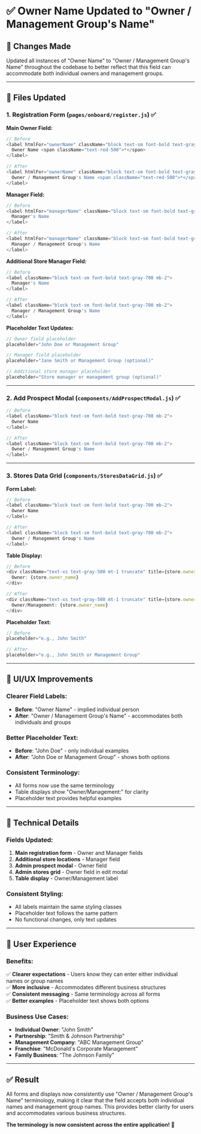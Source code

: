 # ✅ Owner Name Updated to "Owner / Management Group's Name"

## 🎯 **Changes Made**

Updated all instances of "Owner Name" to "Owner / Management Group's Name" throughout the codebase to better reflect that this field can accommodate both individual owners and management groups.

---

## 📁 **Files Updated**

### **1. Registration Form (`pages/onboard/register.js`)** ✅

**Main Owner Field:**
```javascript
// Before
<label htmlFor="ownerName" className="block text-sm font-bold text-gray-700 mb-2">
  Owner Name <span className="text-red-500">*</span>
</label>

// After
<label htmlFor="ownerName" className="block text-sm font-bold text-gray-700 mb-2">
  Owner / Management Group's Name <span className="text-red-500">*</span>
</label>
```

**Manager Field:**
```javascript
// Before
<label htmlFor="managerName" className="block text-sm font-bold text-gray-700 mb-2">
  Manager's Name
</label>

// After
<label htmlFor="managerName" className="block text-sm font-bold text-gray-700 mb-2">
  Manager / Management Group's Name
</label>
```

**Additional Store Manager Field:**
```javascript
// Before
<label className="block text-sm font-bold text-gray-700 mb-2">
  Manager's Name
</label>

// After
<label className="block text-sm font-bold text-gray-700 mb-2">
  Manager / Management Group's Name
</label>
```

**Placeholder Text Updates:**
```javascript
// Owner field placeholder
placeholder="John Doe or Management Group"

// Manager field placeholder
placeholder="Jane Smith or Management Group (optional)"

// Additional store manager placeholder
placeholder="Store manager or management group (optional)"
```

---

### **2. Add Prospect Modal (`components/AddProspectModal.js`)** ✅

```javascript
// Before
<label className="block text-sm font-bold text-gray-700 mb-2">
  Owner Name
</label>

// After
<label className="block text-sm font-bold text-gray-700 mb-2">
  Owner / Management Group's Name
</label>
```

---

### **3. Stores Data Grid (`components/StoresDataGrid.js`)** ✅

**Form Label:**
```javascript
// Before
<label className="block text-sm font-bold text-gray-700 mb-2">
  Owner Name
</label>

// After
<label className="block text-sm font-bold text-gray-700 mb-2">
  Owner / Management Group's Name
</label>
```

**Table Display:**
```javascript
// Before
<div className="text-xs text-gray-500 mt-1 truncate" title={store.owner_name}>
  Owner: {store.owner_name}
</div>

// After
<div className="text-xs text-gray-500 mt-1 truncate" title={store.owner_name}>
  Owner/Management: {store.owner_name}
</div>
```

**Placeholder Text:**
```javascript
// Before
placeholder="e.g., John Smith"

// After
placeholder="e.g., John Smith or Management Group"
```

---

## 🎨 **UI/UX Improvements**

### **Clearer Field Labels:**
- **Before**: "Owner Name" - implied individual person
- **After**: "Owner / Management Group's Name" - accommodates both individuals and groups

### **Better Placeholder Text:**
- **Before**: "John Doe" - only individual examples
- **After**: "John Doe or Management Group" - shows both options

### **Consistent Terminology:**
- All forms now use the same terminology
- Table displays show "Owner/Management:" for clarity
- Placeholder text provides helpful examples

---

## 🔧 **Technical Details**

### **Fields Updated:**
1. **Main registration form** - Owner and Manager fields
2. **Additional store locations** - Manager field
3. **Admin prospect modal** - Owner field
4. **Admin stores grid** - Owner field in edit modal
5. **Table display** - Owner/Management label

### **Consistent Styling:**
- All labels maintain the same styling classes
- Placeholder text follows the same pattern
- No functional changes, only text updates

---

## 📱 **User Experience**

### **Benefits:**
✅ **Clearer expectations** - Users know they can enter either individual names or group names  
✅ **More inclusive** - Accommodates different business structures  
✅ **Consistent messaging** - Same terminology across all forms  
✅ **Better examples** - Placeholder text shows both options  

### **Business Use Cases:**
- **Individual Owner**: "John Smith"
- **Partnership**: "Smith & Johnson Partnership"
- **Management Company**: "ABC Management Group"
- **Franchise**: "McDonald's Corporate Management"
- **Family Business**: "The Johnson Family"

---

## ✅ **Result**

All forms and displays now consistently use "Owner / Management Group's Name" terminology, making it clear that the field accepts both individual names and management group names. This provides better clarity for users and accommodates various business structures.

**The terminology is now consistent across the entire application!** 🎉

